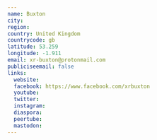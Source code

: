 ```yaml
---
name: Buxton
city:
region:
country: United Kingdom
countrycode: gb
latitude: 53.259
longitude: -1.911
email: xr-buxton@protonmail.com
publiciseemail: false
links:
  website:
  facebook: https://www.facebook.com/xrbuxton
  youtube:
  twitter:
  instagram:
  diaspora:
  peertube:
  mastodon:
---
```

